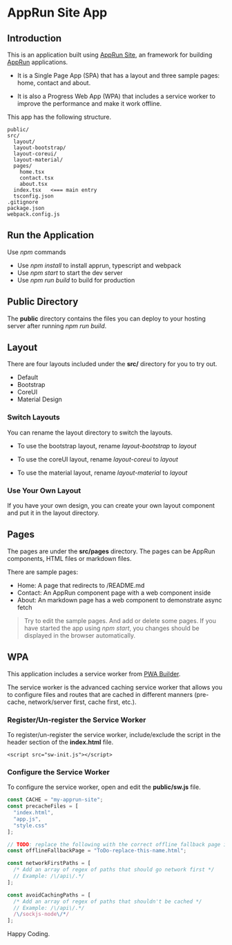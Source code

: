 # AppRun Site App

## Introduction

This is an application built using [AppRun Site](https://github.com/yysun/apprun-site), an framework for building [AppRun](https://github.com/yysun/apprun) applications.

* It is a Single Page App (SPA) that has a layout and three sample pages: home, contact and about.

* It is also a Progress Web App (WPA) that includes a service worker to improve the performance and make it work offline.

This app has the following structure.

```
public/
src/
  layout/
  layout-bootstrap/
  layout-coreui/
  layout-material/
  pages/
    home.tsx
    contact.tsx
    about.tsx
  index.tsx   <=== main entry
  tsconfig.json
.gitignore
package.json
webpack.config.js
```
## Run the Application

Use _npm_ commands

* Use _npm install_ to install apprun, typescript and webpack
* Use _npm start_ to start the dev server
* Use _npm run build_ to build for production


## Public Directory

The **public** directory contains the files you can deploy to your hosting server after running _npm run build_.

## Layout

There are four layouts included under the **src/** directory for you to try out.

* Default
* Bootstrap
* CoreUI
* Material Design

### Switch Layouts

You can rename the layout directory to switch the layouts.

* To use the bootstrap layout, rename _layout-bootstrap_ to _layout_

* To use the coreUI layout, rename _layout-coreui_ to _layout_

* To use the material layout, rename _layout-material_ to _layout_

### Use Your Own Layout

If you have your own design, you can create your own layout component and put it in the layout directory.

## Pages

The pages are under the **src/pages** directory. The pages can be AppRun components, HTML files or markdown files.

There are sample pages:

* Home: A page that redirects to /README.md
* Contact: An AppRun component page with a web component inside
* About: An markdown page has a web component to demonstrate async fetch

> Try to edit the sample pages. And add or delete some pages. If you have started the app using _npm start_, you changes should be displayed in the browser automatically.


## WPA

This application includes a service worker from [PWA Builder](https://www.pwabuilder.com/).

The service worker is the advanced caching service worker that allows you to configure files and routes that are cached in different manners (pre-cache, network/server first, cache first, etc.).

### Register/Un-register the Service Worker

To register/un-register the service worker, include/exclude the script in the header section of the **index.html** file.

```
<script src="sw-init.js"></script>
```

### Configure the Service Worker

To configure the service worker, open and edit the **public/sw.js** file.


```javascript
const CACHE = "my-apprun-site";
const precacheFiles = [
  "index.html",
  "app.js",
  "style.css"
];

// TODO: replace the following with the correct offline fallback page i.e.: const offlineFallbackPage = "offline.html";
const offlineFallbackPage = "ToDo-replace-this-name.html";

const networkFirstPaths = [
  /* Add an array of regex of paths that should go network first */
  // Example: /\/api\/.*/
];

const avoidCachingPaths = [
  /* Add an array of regex of paths that shouldn't be cached */
  // Example: /\/api\/.*/
  /\/sockjs-node\/*/
];

```



Happy Coding.
